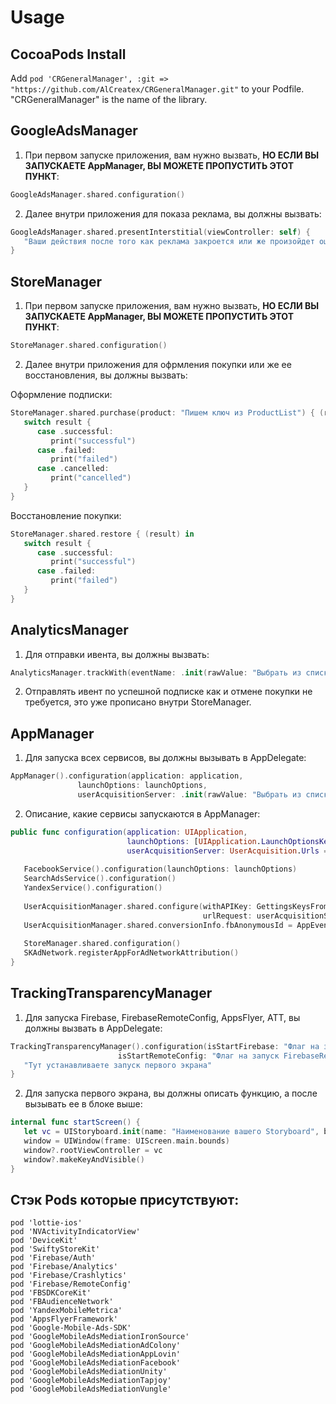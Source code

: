 # Usage

## CocoaPods Install
Add ```pod 'CRGeneralManager', :git => "https://github.com/AlCreatex/CRGeneralManager.git"``` to your Podfile. "CRGeneralManager" is the name of the library.

## GoogleAdsManager
1) При первом запуске приложения, вам нужно вызвать, **НО ЕСЛИ ВЫ ЗАПУСКАЕТЕ AppManager, ВЫ МОЖЕТЕ ПРОПУСТИТЬ ЭТОТ ПУНКТ**:

```swift
GoogleAdsManager.shared.configuration()
```

2) Далее внутри приложения для показа реклама, вы должны вызвать:

```swift
GoogleAdsManager.shared.presentInterstitial(viewController: self) {
   "Ваши действия после того как реклама закроется или же произойдет ошибка загрузки рекламы"
}
```

## StoreManager
1) При первом запуске приложения, вам нужно вызвать, **НО ЕСЛИ ВЫ ЗАПУСКАЕТЕ AppManager, ВЫ МОЖЕТЕ ПРОПУСТИТЬ ЭТОТ ПУНКТ**:

```swift
StoreManager.shared.configuration()
```

2) Далее внутри приложения для офрмления покупки или же ее восстановления, вы должны вызвать:

Оформление подписки:
```swift
StoreManager.shared.purchase(product: "Пишем ключ из ProductList") { (result) in
   switch result {
      case .successful:
         print("successful")
      case .failed:
         print("failed")
      case .cancelled:
         print("cancelled")
   }
}
```

Восстановление покупки:
```swift
StoreManager.shared.restore { (result) in
   switch result {
      case .successful:
         print("successful")
      case .failed:
         print("failed")
   }
}
```

## AnalyticsManager
1) Для отправки ивента, вы должны вызвать:

```swift
AnalyticsManager.trackWith(eventName: .init(rawValue: "Выбрать из списка нужный вам ивент или же написать свой"))
```

2) Отправлять ивент по успешной подписке как и отмене покупки не требуется, это уже прописано внутри StoreManager.

## AppManager
1) Для запуска всех сервисов, вы должны вызывать в AppDelegate:

```swift
AppManager().configuration(application: application, 
			   launchOptions: launchOptions, 
			   userAcquisitionServer: .init(rawValue: "Выбрать из списка нужный вам сервер или же написать свой"))
```

2) Описание, какие сервисы запускаются в AppManager:

```swift
public func configuration(application: UIApplication,
                          launchOptions: [UIApplication.LaunchOptionsKey: Any]?,
                          userAcquisitionServer: UserAcquisition.Urls = .inapps) {
        
   FacebookService().configuration(launchOptions: launchOptions)
   SearchAdsService().configuration()
   YandexService().configuration()
        
   UserAcquisitionManager.shared.configure(withAPIKey: GettingsKeysFromPlist.getKey(by: .userAcquisitionKey) as? String ?? "",
                                           urlRequest: userAcquisitionServer)
   UserAcquisitionManager.shared.conversionInfo.fbAnonymousId = AppEvents.anonymousID
        
   StoreManager.shared.configuration()
   SKAdNetwork.registerAppForAdNetworkAttribution()
}
```

## TrackingTransparencyManager
1) Для запуска Firebase, FirebaseRemoteConfig, AppsFlyer, ATT, вы должны вызвать в AppDelegate:

```swift
TrackingTransparencyManager().configuration(isStartFirebase: "Флаг на запуск Firebase", 
					    isStartRemoteConfig: "Флаг на запуcк FirebaseRemoteConfig") {
   "Тут устанавливаете запуск первого экрана"    
}
```

2) Для запуска первого экрана, вы должны описать функцию, а после вызывать ее в блоке выше:

```swift
internal func startScreen() {
   let vc = UIStoryboard.init(name: "Наименование вашего Storyboard", bundle: nil).instantiateInitialViewController()!
   window = UIWindow(frame: UIScreen.main.bounds)
   window?.rootViewController = vc
   window?.makeKeyAndVisible()
}
```

## Стэк Pods которые присутствуют:

```
pod 'lottie-ios'
pod 'NVActivityIndicatorView'
pod 'DeviceKit'
pod 'SwiftyStoreKit'
pod 'Firebase/Auth'
pod 'Firebase/Analytics'
pod 'Firebase/Crashlytics'
pod 'Firebase/RemoteConfig'
pod 'FBSDKCoreKit'
pod 'FBAudienceNetwork'
pod 'YandexMobileMetrica'
pod 'AppsFlyerFramework'
pod 'Google-Mobile-Ads-SDK'
pod 'GoogleMobileAdsMediationIronSource'
pod 'GoogleMobileAdsMediationAdColony'
pod 'GoogleMobileAdsMediationAppLovin'
pod 'GoogleMobileAdsMediationFacebook'
pod 'GoogleMobileAdsMediationUnity'
pod 'GoogleMobileAdsMediationTapjoy'
pod 'GoogleMobileAdsMediationVungle'
```
